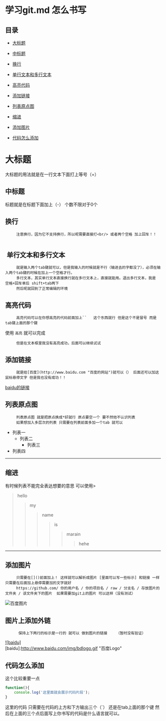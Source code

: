 # 学习git.md 怎么书写  

## 目录
* [大标题](#大标题)

* [中标题](#中标题)

* [换行](#换行)

* [单行文本和多行文本](#单行文本和多行文本)

		
* [高亮代码](#高亮代码)

* [添加链接](#添加链接)

* [列表原点图](#列表原点图)

* [缩进](#缩进)

* [添加图片](#添加图片)

* [代码怎么添加](#代码怎么添加)


大标题  
======
大标题的用法就是在一行文本下面打上等号（=）

中标题
----------
标题就是在标题下面加上（-） 个数不限对于0个   

换行  
----------

		 注意换行，因为它不支持换行，所以呢需要直接打<br/> 或者两个空格 加上回车！！    
 
 单行文本和多行文本 
 ----------
 		 就是输入两个tab键就可以，但是我输入的时候就是不行（输进去的字都没了），必须在输入两个tab键的时候在加上一个空格才行。
		 多行文本，其实单行文本直接换行就在多行文本上，直接就能用。退出多行文本，我是 空格+回车单后 shift+tab两下 
		 然后呢就回到了正常编辑的环境  
 
 高亮代码
 ---------
 		 高亮代码可以在你想高亮的代码前面加上``   这个东西就行 但是这个不是冒号 而是tab键上面的那个键  
 使用 `高亮` 就可以完成
 
 		 但是在文本框里我没有高亮成功，后面可以继续试试
 
 添加链接
 ---------------
 		 就是给[百度](http://www.baidu.com "百度的网站")就可以（） 后面还可以加这鼠标悬停文字 但是我也没有成功！！
[baidu的链接](http://www.baidu.com)
 
 列表原点图
 --------------
 		 列表原点图 就是把原点换成*好就行 原点要空一个 要不然他不认识列表
		 如果想加入多层次的列表 只需要在列表前面多加一个tab 就可以
 
		 
* 列表一   
	* 列表二  
		* 列表三
* 列表四
 
 ---------------------
 
 缩进
 -----------
 有时候列表不能完全表达想要的意思 可以使用>
 
 >hello
 >>my 
 >>>name
 >>>>is
 >>>>>marain
 >>>>>>hehe
 ----------------
 
 添加图片
 --------
 		 只需要在[]()前面加上！ 这样就可以解析成图片 [里面可以写一些标示] 和链接 一样 只需要在后面加上悬停需要加的文字就好
		 https://github.com/ 你的用户名 / 你的项目名 / raw / 分支名 / 存放图片的文件夹 / 该文件夹下的图片  如果需要加git上的图片 可以这样（没有测试）
		 
 ![百度图片](http://www.baidu.com/img/bdlogo.gif "百度logo") 

 图片上添加外链
 -----------
		  保持上下两行的标示是一行的 就可以 做到图片的链接    （暂时没有验证）
[![baidu]](http://baidu.com)  
[baidu]:http://www.baidu.com/img/bdlogo.gif "百度Logo"  


代码怎么添加
-------------  
这个比较重要一点   
```javascript
function(){
	console.log('这里面就会展示代码片段');
}
```

这里的代码 只需要在代码的上方和下方输出三个（\`）
还是在tab上面的那个键 然后在上面的三个点后面写上你书写的代码是什么语言就可以。

